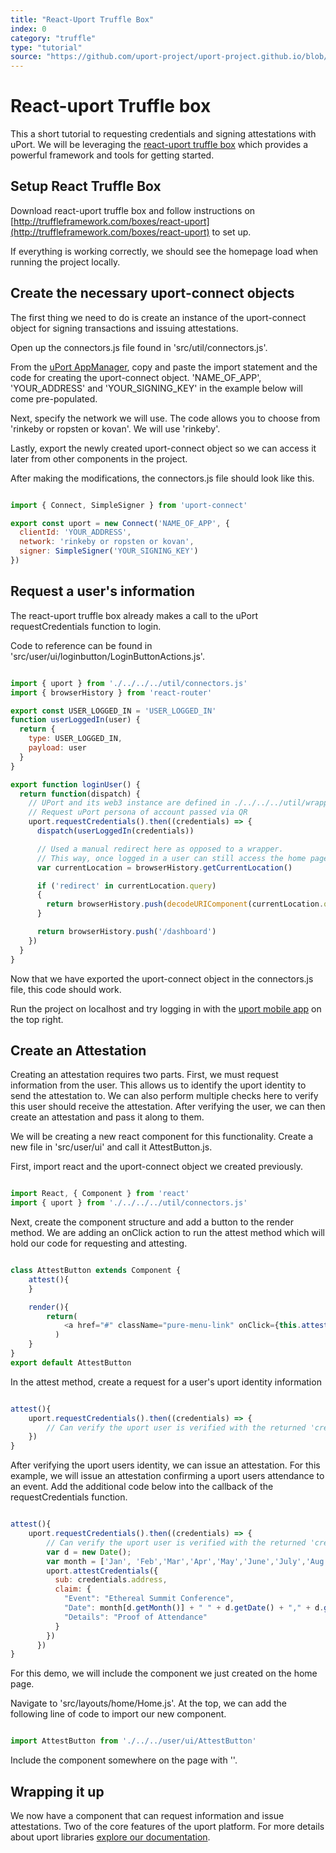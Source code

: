 ```yaml
---
title: "React-Uport Truffle Box"
index: 0
category: "truffle"
type: "tutorial"
source: "https://github.com/uport-project/uport-project.github.io/blob/develop/markdown/docs/guides/ReactUportTruffle.md"
---
```


# React-uport Truffle box

This a short tutorial to requesting credentials and signing attestations with uPort.  We will be leveraging the [react-uport truffle box](http://truffleframework.com/boxes/react-uport) which provides a powerful framework and tools for getting started.

## Setup React Truffle Box

Download react-uport truffle box and follow instructions on [http://truffleframework.com/boxes/react-uport](http://truffleframework.com/boxes/react-uport) to set up.

If everything is working correctly, we should see the homepage load when running the project locally.

## Create the necessary uport-connect objects

The first thing we need to do is create an instance of the uport-connect object for signing transactions and issuing attestations.

Open up the connectors.js file found in 'src/util/connectors.js'.

From the [uPort AppManager](https://appmanager.uport.me/), copy and paste the import statement and the code for creating the uport-connect object. 'NAME_OF_APP', 'YOUR_ADDRESS' and 'YOUR_SIGNING_KEY' in the example below will come pre-populated.

Next, specify the network we will use. The code allows you to choose from 'rinkeby or ropsten or kovan'. We will use 'rinkeby'.

Lastly, export the newly created uport-connect object so we can access it later from other components in the project.

After making the modifications, the connectors.js file should look like this.

```js

import { Connect, SimpleSigner } from 'uport-connect'

export const uport = new Connect('NAME_OF_APP', {
  clientId: 'YOUR_ADDRESS',
  network: 'rinkeby or ropsten or kovan',
  signer: SimpleSigner('YOUR_SIGNING_KEY')
})

```

## Request a user's information

The react-uport truffle box already makes a call to the uPort requestCredentials function to login.

Code to reference can be found in 'src/user/ui/loginbutton/LoginButtonActions.js'.

```js

import { uport } from './../../../util/connectors.js'
import { browserHistory } from 'react-router'

export const USER_LOGGED_IN = 'USER_LOGGED_IN'
function userLoggedIn(user) {
  return {
    type: USER_LOGGED_IN,
    payload: user
  }
}

export function loginUser() {
  return function(dispatch) {
    // UPort and its web3 instance are defined in ./../../../util/wrappers.
    // Request uPort persona of account passed via QR
    uport.requestCredentials().then((credentials) => {
      dispatch(userLoggedIn(credentials))

      // Used a manual redirect here as opposed to a wrapper.
      // This way, once logged in a user can still access the home page.
      var currentLocation = browserHistory.getCurrentLocation()

      if ('redirect' in currentLocation.query)
      {
        return browserHistory.push(decodeURIComponent(currentLocation.query.redirect))
      }

      return browserHistory.push('/dashboard')
    })
  }
}

```

Now that we have exported the uport-connect object in the connectors.js file, this code should work.

Run the project on localhost and try logging in with the [uport mobile app](https://developer.uport.me/clients#u-port-mobile-wallet) on the top right.

## Create an Attestation

Creating an attestation requires two parts. First, we must request information from the user. This allows us to identify the uport identity to send the attestation to. We can also perform multiple checks here to verify this user should receive the attestation. After verifying the user, we can then create an attestation and pass it along to them.

We will be creating a new react component for this functionality. Create a new file in 'src/user/ui' and call it AttestButton.js.

First, import react and the uport-connect object we created previously.

```js

import React, { Component } from 'react'
import { uport } from './../../../util/connectors.js'

```

Next, create the component structure and add a button to the render method. We are adding an onClick action to run the attest method which will hold our code for requesting and attesting.

```js

class AttestButton extends Component {
    attest(){
    }

    render(){
        return(
            <a href="#" className="pure-menu-link" onClick={this.attest()}>Attest</a>
          )
    }
}
export default AttestButton

```

In the attest method, create a request for a user's uport identity information

```js

attest(){
    uport.requestCredentials().then((credentials) => {
        // Can verify the uport user is verified with the returned 'credentials' object.
    })
}

```

After verifying the uport users identity, we can issue an attestation. For this example, we will issue an attestation confirming a uport users attendance to an event. Add the additional code below into the callback of the requestCredentials function.

```js

attest(){
    uport.requestCredentials().then((credentials) => {
        // Can verify the uport user is verified with the returned 'credentials' object.
        var d = new Date();
        var month = ['Jan', 'Feb','Mar','Apr','May','June','July','Aug','Sept','Oct','Nov', 'Dec'];
        uport.attestCredentials({
          sub: credentials.address,
          claim: {
            "Event": "Ethereal Summit Conference",
            "Date": month[d.getMonth()] + " " + d.getDate() + "," + d.getFullYear(),
            "Details": "Proof of Attendance"
          }
        })
      })
}

```

For this demo, we will include the component we just created on the home page.

Navigate to 'src/layouts/home/Home.js'. At the top, we can add the following line of code to import our new component.

```js

import AttestButton from './../../user/ui/AttestButton'

```

Include the component somewhere on the page with '<AttestButton/>'.

## Wrapping it up

We now have a component that can request information and issue attestations. Two of the core features of the uport platform. For more details about uport libraries [explore our documentation](https://developer.uport.me/gettingstarted).
